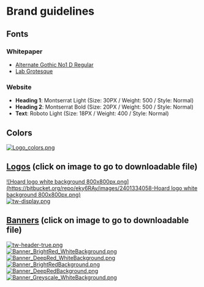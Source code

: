 # Brand guidelines

## Fonts

### Whitepaper

* [Alternate Gothic No1 D Regular](https://drive.google.com/drive/u/2/folders/1-0QzMK57JQjMra0SRBMQ9rCiU7-Ng49h)
* [Lab Grotesque](https://drive.google.com/drive/u/2/folders/1-0QzMK57JQjMra0SRBMQ9rCiU7-Ng49h)

### Website

* **Heading 1**: Montserrat Light \(Size: 30PX / Weight: 500 / Style: Normal\)
* **Heading 2**: Montserrat Bold \(Size: 20PX / Weight: 500 / Style: Normal\)
* **Text**: Roboto Light \(Size: 18PX / Weight: 400 / Style: Normal\)

## Colors

[![Logo\_colors.png](https://bitbucket.org/repo/eky6RAy/images/1608994727-Logo_colors.png)](https://drive.google.com/open?id=10hRqK3FCGpQwVDMWkRtmQ61BIUVhwgSe)

## [Logos](https://drive.google.com/drive/u/2/folders/1-Jopwcm9cmq0UO6-H_CjB7Uu0WlG9j89) \(click on image to go to downloadable file\)

[![Hoard logo white background 800x800px.png](https://bitbucket.org/repo/eky6RAy/images/2401334058-Hoard logo white background 800x800px.png)](https://drive.google.com/open?id=1YQSwsGRQlMQHqqEI8uy3lm0WwK8cMkj_)  
[![tw-display.png](https://bitbucket.org/repo/eky6RAy/images/2170656241-tw-display.png)](https://drive.google.com/open?id=10gQVXYtuu_Ahs9DAyfhNHR_1FkfjMazA)

## [Banners](https://drive.google.com/drive/u/2/folders/1-Jopwcm9cmq0UO6-H_CjB7Uu0WlG9j89) \(click on image to go to downloadable file\)

[![tw-header-true.png](https://bitbucket.org/repo/eky6RAy/images/3371886817-tw-header-true.png)](https://drive.google.com/open?id=105Z6N2SAbcez7I9QRfbLXxB7DVljAe_J)  
[![Banner\_BrightRed\_WhiteBackground.png](https://bitbucket.org/repo/eky6RAy/images/3622789939-Banner_BrightRed_WhiteBackground.png)](https://drive.google.com/open?id=11l8kqX0O0qU4VUKTUC0PRBHjRkLti8Ux)  
[![Banner\_DeepRed\_WhiteBackground.png](https://bitbucket.org/repo/eky6RAy/images/3518857826-Banner_DeepRed_WhiteBackground.png)](https://drive.google.com/open?id=11fJETM_82_82el_s6GHhwhXb1bIgFgKV&authuser=ag@hoard.exchange)  
[![Banner\_BrightRedBackground.png](https://bitbucket.org/repo/eky6RAy/images/156040224-Banner_BrightRedBackground.png)](https://drive.google.com/open?id=12C8PcnXn6tmBcrJoEGB7N7QHim9xq258)  
[![Banner\_DeepRedBackground.png](https://bitbucket.org/repo/eky6RAy/images/3318590007-Banner_DeepRedBackground.png)](https://drive.google.com/open?id=11sa0NLxu9Og_jl-65uYI_3GNpsx4cA1r)  
[![Banner\_Greyscale\_WhiteBackground.png](https://bitbucket.org/repo/eky6RAy/images/2729902383-Banner_Greyscale_WhiteBackground.png)](https://drive.google.com/open?id=123JQyCnPaSDZxN_Cdu3EUaPEohw5aQ7_)

